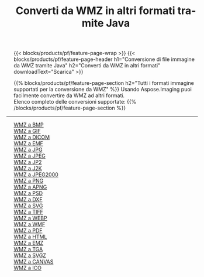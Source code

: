 ﻿---
title: Converti da WMZ in altri formati tramite Java 
weight: 3920
url: /it/java/conversion/from/wmz 
lang: it
langdirlevel: 2
locales: zh-hans,ja,it,ru,de,es,fr,nl,id,lt,pl,pt,vi,tr,ko,zh-hant,ar,hi,th,sv,cs,uk,he
description: Usando Aspose.Imaging puoi facilmente convertire da WMZ ad altri formati
---

{{< blocks/products/pf/feature-page-wrap >}}
{{< blocks/products/pf/feature-page-header h1="Conversione di file immagine da WMZ tramite Java" h2="Converti da WMZ in altri formati" downloadText="Scarica" >}}


{{% blocks/products/pf/feature-page-section  h2="Tutti i formati immagine supportati per la conversione da WMZ" %}}
Usando Aspose.Imaging puoi facilmente convertire da WMZ ad altri formati.
<br/>
Elenco completo delle conversioni supportate:
{{% /blocks/products/pf/feature-page-section %}}
<div class="container-fluid productfamilypage bg-gray">
    <div class="convertypes bg-gray agp-content section">
        <div class="container">
		<hr style="margin-left:-20px;"/>
		<div class="row other-converters">
		    <div class='col-md-2 other-converter remove-lp remove-rp'><a href="/imaging/it/java/conversion/wmz-to-bmp" >WMZ a BMP</a></div><div class='col-md-2 other-converter remove-lp remove-rp'><a href="/imaging/it/java/conversion/wmz-to-gif" >WMZ a GIF</a></div><div class='col-md-2 other-converter remove-lp remove-rp'><a href="/imaging/it/java/conversion/wmz-to-dicom" >WMZ a DICOM</a></div><div class='col-md-2 other-converter remove-lp remove-rp'><a href="/imaging/it/java/conversion/wmz-to-emf" >WMZ a EMF</a></div><div class='col-md-2 other-converter remove-lp remove-rp'><a href="/imaging/it/java/conversion/wmz-to-jpg" >WMZ a JPG</a></div><div class='col-md-2 other-converter remove-lp remove-rp'><a href="/imaging/it/java/conversion/wmz-to-jpeg" >WMZ a JPEG</a></div><div class='col-md-2 other-converter remove-lp remove-rp'><a href="/imaging/it/java/conversion/wmz-to-jp2" >WMZ a JP2</a></div><div class='col-md-2 other-converter remove-lp remove-rp'><a href="/imaging/it/java/conversion/wmz-to-j2k" >WMZ a J2K</a></div><div class='col-md-2 other-converter remove-lp remove-rp'><a href="/imaging/it/java/conversion/wmz-to-jpeg2000" >WMZ a JPEG2000</a></div><div class='col-md-2 other-converter remove-lp remove-rp'><a href="/imaging/it/java/conversion/wmz-to-png" >WMZ a PNG</a></div><div class='col-md-2 other-converter remove-lp remove-rp'><a href="/imaging/it/java/conversion/wmz-to-apng" >WMZ a APNG</a></div><div class='col-md-2 other-converter remove-lp remove-rp'><a href="/imaging/it/java/conversion/wmz-to-psd" >WMZ a PSD</a></div><div class='col-md-2 other-converter remove-lp remove-rp'><a href="/imaging/it/java/conversion/wmz-to-dxf" >WMZ a DXF</a></div><div class='col-md-2 other-converter remove-lp remove-rp'><a href="/imaging/it/java/conversion/wmz-to-svg" >WMZ a SVG</a></div><div class='col-md-2 other-converter remove-lp remove-rp'><a href="/imaging/it/java/conversion/wmz-to-tiff" >WMZ a TIFF</a></div><div class='col-md-2 other-converter remove-lp remove-rp'><a href="/imaging/it/java/conversion/wmz-to-webp" >WMZ a WEBP</a></div><div class='col-md-2 other-converter remove-lp remove-rp'><a href="/imaging/it/java/conversion/wmz-to-wmf" >WMZ a WMF</a></div><div class='col-md-2 other-converter remove-lp remove-rp'><a href="/imaging/it/java/conversion/wmz-to-pdf" >WMZ a PDF</a></div><div class='col-md-2 other-converter remove-lp remove-rp'><a href="/imaging/it/java/conversion/wmz-to-html" >WMZ a HTML</a></div><div class='col-md-2 other-converter remove-lp remove-rp'><a href="/imaging/it/java/conversion/wmz-to-emz" >WMZ a EMZ</a></div><div class='col-md-2 other-converter remove-lp remove-rp'><a href="/imaging/it/java/conversion/wmz-to-tga" >WMZ a TGA</a></div><div class='col-md-2 other-converter remove-lp remove-rp'><a href="/imaging/it/java/conversion/wmz-to-svgz" >WMZ a SVGZ</a></div><div class='col-md-2 other-converter remove-lp remove-rp'><a href="/imaging/it/java/conversion/wmz-to-canvas" >WMZ a CANVAS</a></div><div class='col-md-2 other-converter remove-lp remove-rp'><a href="/imaging/it/java/conversion/wmz-to-ico" >WMZ a ICO</a></div>
                </div>
        </div>
    </div>
</div>
<br/>

